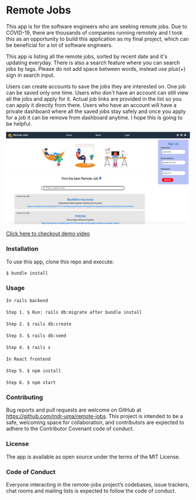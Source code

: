 # Remote Jobs
This app is for the software engineers who are seeking remote jobs. Due to COVID-19, there are thousands of companies running remotely and I took this as an opportunity to build this application as my final project, which can be beneficial for a lot of software engineers.

This app is listing all the remote jobs, sorted by recent date and it's updating everyday. There is also a search feature where you can search jobs by tags. Please do not add space between words, instead use plus(+) sign in search input.
 
Users can create accounts to save the jobs they are interested on. One job can be saved only one time. Users who don't have an account can still view all the jobs and apply for it. Actual job links are provided in the list so you can apply it directly from there. Users who have an account will have a private dashboard where all the saved jobs stay safely and once you apply for a job it can be remove from dashboard anytime. I hope this is going to be helpful.
 
<img src="remote-jobs-client/src/images/remote-job-pic.png" alt="">

[Click here to checkout demo video](https://www.youtube.com/watch?v=rsTp_xUZNXg&ab_channel=UmaManandhar)


### Installation
To use this app, clone this repo and execute:
    
    $ bundle install
    
### Usage
    In rails backend

    Step 1. $ Run: rails db:migrate after bundle install
    
    Step 2. $ rails db:create
    
    Step 3. $ rails db:seed
    
    Step 4. $ rails s

    In React frontend
    
    Step 5. $ npm install

    Step 6. $ npm start 

### Contributing
Bug reports and pull requests are welcome on GitHub at https://github.com/mdr-uma/remote-jobs. This project is intended to be a safe, welcoming space for collaboration, and contributors are expected to adhere to the Contributor Covenant code of conduct.

### License
The app is available as open source under the terms of the MIT License.

### Code of Conduct
Everyone interacting in the remote-jobs project’s codebases, issue trackers, chat rooms and mailing lists is expected to follow the code of conduct.
